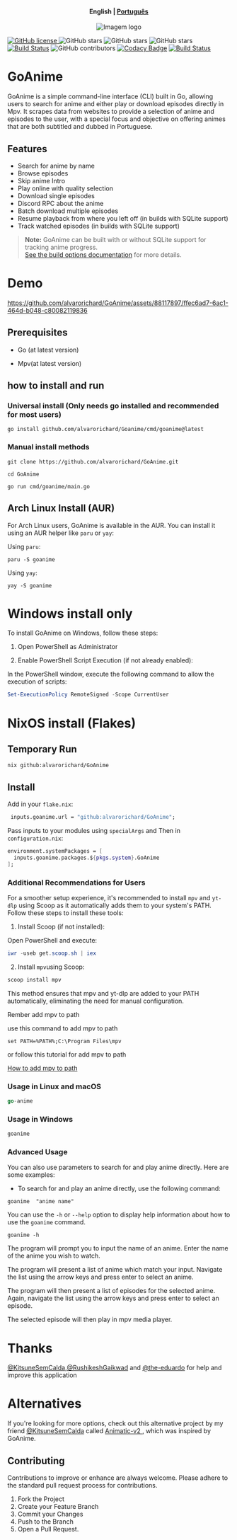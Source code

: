 <h4 align="center">
    <p>
        <b>English</b> |
        <a href="https://github.com/alvarorichard/GoAnime/blob/main/README_pt-br.md">Рortuguês</a>
    </p>
</h4>

<p align="center">
  <img src="https://github.com/alvarorichard/GoAnime/assets/102667323/49600255-d5a2-4405-81d1-a08cebae569a" alt="Imagem logo" />
</p>

[![GitHub license](https://img.shields.io/github/license/alvarorichard/GoAnime)
](alvarorichard/GoAnime/blob/master/LICENSE) 
![GitHub stars](https://img.shields.io/github/stars/alvarorichard/GoAnime) 
![GitHub stars](https://img.shields.io/github/last-commit/alvarorichard/GoAnime)
![GitHub stars](https://img.shields.io/github/forks/alvarorichard/GoAnime?style=social)
[![Build Status](https://github.com/alvarorichard/GoAnime/actions/workflows/ci.yml/badge.svg)](https://github.com/alvarorichard/GoAnime/actions) 
![GitHub contributors](https://img.shields.io/github/contributors/alvarorichard/GoAnime)
[![Codacy Badge](https://app.codacy.com/project/badge/Grade/9923765cb2854ae39af6b567996aad43)](https://app.codacy.com/gh/alvarorichard/GoAnime/dashboard?utm_source=gh&utm_medium=referral&utm_content=&utm_campaign=Badge_grade) 
[![Build Status](https://app.travis-ci.com/alvarorichard/GoAnime.svg?branch=main)](https://app.travis-ci.com/alvarorichard/GoAnime)



# GoAnime 
GoAnime is a simple command-line interface (CLI) built in Go, allowing users to search for anime and either play or download episodes directly in Mpv. It scrapes data from websites to provide a selection of anime and episodes to the user, with a special focus and objective on offering animes that are both subtitled and dubbed in Portuguese.

## Features

- Search for anime by name
- Browse episodes
- Skip anime Intro 
- Play online with quality selection
- Download single episodes
- Discord RPC about the anime
- Batch download multiple episodes
- Resume playback from where you left off (in builds with SQLite support)
- Track watched episodes (in builds with SQLite support)

> **Note:** GoAnime can be built with or without SQLite support for tracking anime progress.  
> [See the build options documentation](docs/BUILD_OPTIONS.md) for more details.

# Demo 
https://github.com/alvarorichard/GoAnime/assets/88117897/ffec6ad7-6ac1-464d-b048-c80082119836



## Prerequisites

* Go (at latest version)

* Mpv(at latest version)


## how to install and run

### Universal install (Only needs go installed and recommended for most users)  
```shell
go install github.com/alvarorichard/Goanime/cmd/goanime@latest
```

### Manual install methods
```shell
git clone https://github.com/alvarorichard/GoAnime.git
```
```shell
cd GoAnime
```
```shell
go run cmd/goanime/main.go
```

## Arch Linux Install (AUR)

For Arch Linux users, GoAnime is available in the AUR. You can install it using an AUR helper like `paru` or `yay`:
  
Using `paru`:

  ```shell
  paru -S goanime
  ```
Using `yay`:

  ```shell
  yay -S goanime
  ```



# Windows install only
To install GoAnime on Windows, follow these steps:

1. Open PowerShell as Administrator

2. Enable PowerShell Script Execution (if not already enabled):


In the PowerShell window, execute the following command to allow the execution of scripts:

```powershell
Set-ExecutionPolicy RemoteSigned -Scope CurrentUser
```

# NixOS install (Flakes)

## Temporary Run

```shell
nix github:alvarorichard/GoAnime
```
## Install
Add in your `flake.nix`:
```nix
 inputs.goanime.url = "github:alvarorichard/GoAnime";
```
Pass inputs to your modules using ``specialArgs`` and Then in ``configuration.nix``:

```nix
environment.systemPackages = [
  inputs.goanime.packages.${pkgs.system}.GoAnime
];
```


### Additional Recommendations for Users

For a smoother setup experience, it's recommended to install `mpv` and `yt-dlp` using Scoop as it automatically adds them to your system's PATH. Follow these steps to install these tools:

1. Install Scoop (if not installed):

Open PowerShell and execute:

```powershell
iwr -useb get.scoop.sh | iex
```

2. Install `mpv`using Scoop:

```powershell
scoop install mpv 
```
This method ensures that mpv and yt-dlp are added to your PATH automatically, eliminating the need for manual configuration.


Rember add mpv to path

use this command to add mpv to path
```shell
set PATH=%PATH%;C:\Program Files\mpv
```
or follow this tutorial for add mpv to path 

[How to add mpv to path](https://thewiki.moe/tutorials/mpv/)



### Usage in Linux and macOS
```go
go-anime
```

### Usage in Windows

```go
goanime
```


### Advanced Usage
You can also use parameters to search for and play anime directly. Here are some examples:

* To search for and play an anime directly, use the following command:
```shell
goanime  "anime name"
```
You can use the `-h` or `--help` option to display help information about how to use the `goanime` command.
```shell
goanime -h
```


The program will prompt you to input the name of an anime. Enter the name of the anime you wish to watch.

 The program will present a list of anime which match your input. Navigate the list using the arrow keys and press enter to select an anime.

The program will then present a list of episodes for the selected anime. Again, navigate the list using the arrow keys and press enter to select an episode.

The selected episode will then play in mpv media player.


# Thanks 
[@KitsuneSemCalda](https://github.com/KitsuneSemCalda),[@RushikeshGaikwad](https://github.com/Wraient) and [@the-eduardo](https://github.com/the-eduardo) for help and improve this application

# Alternatives

If you're looking for more options, check out this alternative project by my friend [@KitsuneSemCalda](https://github.com/KitsuneSemCalda) called [Animatic-v2 ](https://github.com/KitsuneSemCalda/Animatic-v2), which was inspired by GoAnime.

## Contributing

Contributions to improve or enhance are always welcome. Please adhere to the standard pull request process for contributions.


1. Fork the Project
2. Create your Feature Branch
3. Commit your Changes
4. Push to the Branch
5. Open a Pull Request.

